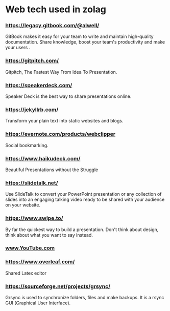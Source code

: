 # Web tech used in zolag

### https://legacy.gitbook.com/@alwell/

GitBook makes it easy for your team to write and maintain high-quality documentation. Share knowledge, boost your team's productivity and make your users . 

### https://gitpitch.com/

Gitpitch, The Fastest Way From Idea To Presentation.

### https://speakerdeck.com/

Speaker Deck is the best way to share presentations online. 

### https://jekyllrb.com/

Transform your plain text into static websites and blogs.

### https://evernote.com/products/webclipper

Social bookmarking.

### https://www.haikudeck.com/

Beautiful Presentations without the Struggle

### https://slidetalk.net/

Use SlideTalk to convert your PowerPoint presentation or any collection of slides into an engaging talking video
ready to be shared with your audience on your website.

### https://www.swipe.to/

By far the quickest way to build a presentation. Don't think about design, think about what you want to say instead. 

### www.YouTube.com

### https://www.overleaf.com/

Shared Latex editor

### https://sourceforge.net/projects/grsync/

Grsync is used to synchronize folders, files and make backups. It is a rsync GUI (Graphical User Interface).



